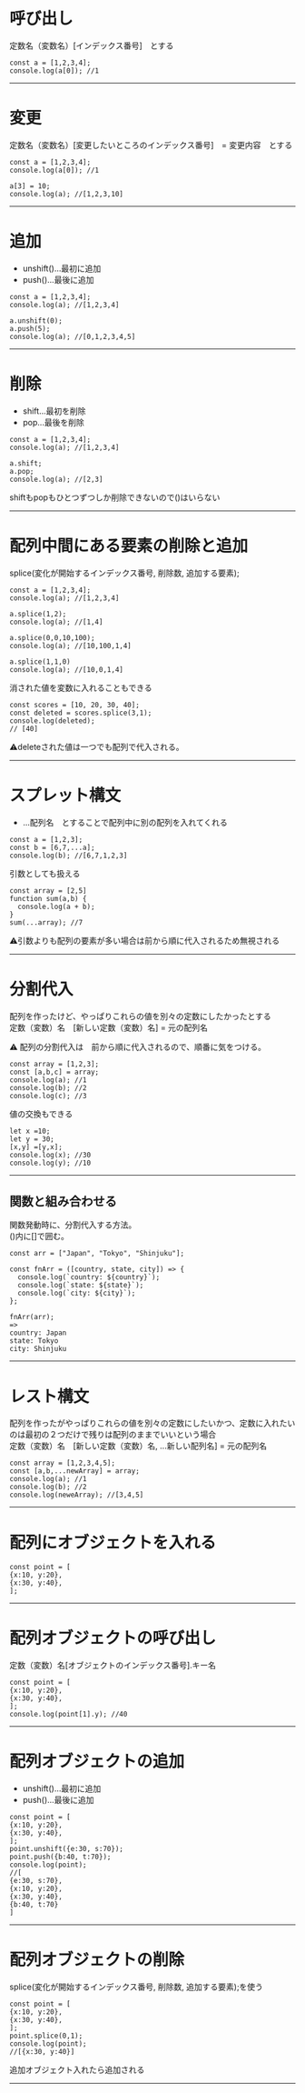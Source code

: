 # 呼び出し
定数名（変数名）[インデックス番号]　とする
~~~
const a = [1,2,3,4];
console.log(a[0]); //1
~~~
***

# 変更
定数名（変数名）[変更したいところのインデックス番号]　= 変更内容　とする
~~~
const a = [1,2,3,4];
console.log(a[0]); //1

a[3] = 10;
console.log(a); //[1,2,3,10]
~~~
***

# 追加
- unshift()...最初に追加
- push()...最後に追加
~~~
const a = [1,2,3,4];
console.log(a); //[1,2,3,4]

a.unshift(0);
a.push(5);
console.log(a); //[0,1,2,3,4,5]
~~~
***

# 削除
- shift...最初を削除
- pop...最後を削除
~~~
const a = [1,2,3,4];
console.log(a); //[1,2,3,4]

a.shift;
a.pop;
console.log(a); //[2,3]
~~~
shiftもpopもひとつずつしか削除できないので()はいらない
***

# 配列中間にある要素の削除と追加
splice(変化が開始するインデックス番号, 削除数, 追加する要素);
~~~
const a = [1,2,3,4];
console.log(a); //[1,2,3,4]

a.splice(1,2);
console.log(a); //[1,4]

a.splice(0,0,10,100);
console.log(a); //[10,100,1,4]

a.splice(1,1,0)
console.log(a); //[10,0,1,4]
~~~
消された値を変数に入れることもできる
~~~
const scores = [10, 20, 30, 40];
const deleted = scores.splice(3,1);
console.log(deleted);
// [40]
~~~
⚠️deleteされた値は一つでも配列で代入される。
***

# スプレット構文
- ...配列名　とすることで配列中に別の配列を入れてくれる
~~~
const a = [1,2,3];
const b = [6,7,...a];
console.log(b); //[6,7,1,2,3]
~~~
引数としても扱える
~~~
const array = [2,5]
function sum(a,b) {
  console.log(a + b);
}
sum(...array); //7
~~~
⚠️引数よりも配列の要素が多い場合は前から順に代入されるため無視される
***

# 分割代入
配列を作ったけど、やっぱりこれらの値を別々の定数にしたかったとする   
定数（変数）名　[新しい定数（変数）名] = 元の配列名

⚠️ 配列の分割代入は　前から順に代入されるので、順番に気をつける。
~~~
const array = [1,2,3];
const [a,b,c] = array;
console.log(a); //1
console.log(b); //2
console.log(c); //3
~~~
値の交換もできる
~~~
let x =10;
let y = 30;
[x,y] =[y,x];
console.log(x); //30
console.log(y); //10
~~~
***

## 関数と組み合わせる
関数発動時に、分割代入する方法。  
()内に[]で囲む。
~~~
const arr = ["Japan", "Tokyo", "Shinjuku"];

const fnArr = ([country, state, city]) => {
  console.log(`country: ${country}`);
  console.log(`state: ${state}`);
  console.log(`city: ${city}`);
};

fnArr(arr);
=>
country: Japan
state: Tokyo
city: Shinjuku
~~~
***


# レスト構文
配列を作ったがやっぱりこれらの値を別々の定数にしたいかつ、定数に入れたいのは最初の２つだけで残りは配列のままでいいという場合    
定数（変数）名　[新しい定数（変数）名, ...新しい配列名] = 元の配列名
~~~
const array = [1,2,3,4,5];
const [a,b,...newArray] = array;
console.log(a); //1
console.log(b); //2
console.log(neweArray); //[3,4,5]
~~~
***

# 配列にオブジェクトを入れる
~~~
const point = [
{x:10, y:20},
{x:30, y:40},
];
~~~
***

# 配列オブジェクトの呼び出し
定数（変数）名[オブジェクトのインデックス番号].キー名
~~~
const point = [
{x:10, y:20},
{x:30, y:40},
];
console.log(point[1].y); //40
~~~
***

# 配列オブジェクトの追加
- unshift()...最初に追加
- push()...最後に追加
~~~
const point = [
{x:10, y:20},
{x:30, y:40},
];
point.unshift({e:30, s:70});
point.push({b:40, t:70});
console.log(point);
//[
{e:30, s:70},
{x:10, y:20},
{x:30, y:40},
{b:40, t:70}
]
~~~
***

# 配列オブジェクトの削除
splice(変化が開始するインデックス番号, 削除数, 追加する要素);を使う
~~~
const point = [
{x:10, y:20},
{x:30, y:40},
];
point.splice(0,1);
console.log(point);
//[{x:30, y:40}]
~~~
追加オブジェクト入れたら追加される
***
